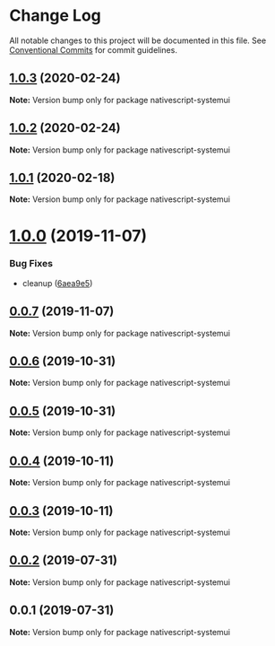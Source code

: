 # Change Log

All notable changes to this project will be documented in this file.
See [Conventional Commits](https://conventionalcommits.org) for commit guidelines.

## [1.0.3](https://github.com/Akylas/nativescript-systemui/compare/v1.0.2...v1.0.3) (2020-02-24)

**Note:** Version bump only for package nativescript-systemui





## [1.0.2](https://github.com/Akylas/nativescript-systemui/compare/v1.0.1...v1.0.2) (2020-02-24)

**Note:** Version bump only for package nativescript-systemui





## [1.0.1](https://github.com/Akylas/nativescript-systemui/compare/v1.0.0...v1.0.1) (2020-02-18)

**Note:** Version bump only for package nativescript-systemui





# [1.0.0](https://github.com/Akylas/nativescript-systemui/compare/v0.0.7...v1.0.0) (2019-11-07)


### Bug Fixes

* cleanup ([6aea9e5](https://github.com/Akylas/nativescript-systemui/commit/6aea9e5da7ae23bb58b47bf5a1670bedb58408a3))





## [0.0.7](https://github.com/Akylas/nativescript-systemui/compare/v0.0.6...v0.0.7) (2019-11-07)

**Note:** Version bump only for package nativescript-systemui





## [0.0.6](https://github.com/Akylas/nativescript-systemui/compare/v0.0.5...v0.0.6) (2019-10-31)

**Note:** Version bump only for package nativescript-systemui





## [0.0.5](https://github.com/Akylas/nativescript-systemui/compare/v0.0.4...v0.0.5) (2019-10-31)

**Note:** Version bump only for package nativescript-systemui





## [0.0.4](https://github.com/Akylas/nativescript-systemui/compare/v0.0.3...v0.0.4) (2019-10-11)

**Note:** Version bump only for package nativescript-systemui





## [0.0.3](https://github.com/Akylas/nativescript-systemui/compare/v0.0.2...v0.0.3) (2019-10-11)

**Note:** Version bump only for package nativescript-systemui





## [0.0.2](https://github.com/Akylas/nativescript-systemui/compare/v0.0.1...v0.0.2) (2019-07-31)

**Note:** Version bump only for package nativescript-systemui





## 0.0.1 (2019-07-31)

**Note:** Version bump only for package nativescript-systemui
